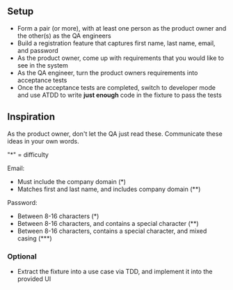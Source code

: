 ## Setup

- Form a pair (or more), with at least one person as the product owner and the other(s) as the QA engineers
- Build a registration feature that captures first name, last name, email, and password
- As the product owner, come up with requirements that you would like to see in the system
- As the QA engineer, turn the product owners requirements into acceptance tests
- Once the acceptance tests are completed, switch to developer mode and use ATDD to write **just enough** code in the fixture to pass the tests 

## Inspiration

As the product owner, don't let the QA just read these. Communicate these ideas in your own words.

"*" = difficulty

Email:
- Must include the company domain (*)
- Matches first and last name, and includes company domain (**)

Password:
- Between 8-16 characters (*)
- Between 8-16 characters, and contains a special character (**)
- Between 8-16 characters, contains a special character, and mixed casing (***)

### Optional

- Extract the fixture into a use case via TDD, and implement it into the provided UI
